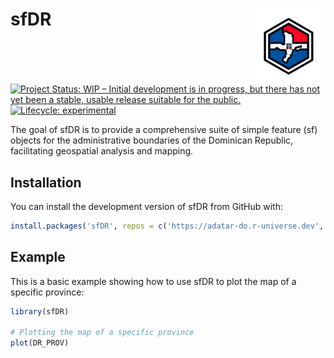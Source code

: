 
<!-- README.md is generated from README.Rmd. Please edit that file -->

# sfDR <a href="https://adatar-do.github.io/sfDR/"><img src="man/figures/logo.png" align="right" height="120" alt="sfDR website" /></a>

<!-- badges: start -->

[![Project Status: WIP – Initial development is in progress, but there
has not yet been a stable, usable release suitable for the
public.](https://www.repostatus.org/badges/latest/wip.svg)](https://www.repostatus.org/#wip)
[![Lifecycle:
experimental](https://img.shields.io/badge/lifecycle-experimental-orange.svg)](https://www.tidyverse.org/lifecycle/#experimental)
<!-- badges: end -->

The goal of sfDR is to provide a comprehensive suite of simple feature
(sf) objects for the administrative boundaries of the Dominican
Republic, facilitating geospatial analysis and mapping.

## Installation

You can install the development version of sfDR from GitHub with:

``` r
install.packages('sfDR', repos = c('https://adatar-do.r-universe.dev', 'https://cloud.r-project.org'))
```

## Example

This is a basic example showing how to use sfDR to plot the map of a
specific province:

``` r
library(sfDR)

# Plotting the map of a specific province
plot(DR_PROV)
```
